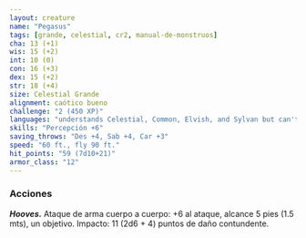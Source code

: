 ```yaml
---
layout: creature
name: "Pegasus"
tags: [grande, celestial, cr2, manual-de-monstruos]
cha: 13 (+1)
wis: 15 (+2)
int: 10 (0)
con: 16 (+3)
dex: 15 (+2)
str: 18 (+4)
size: Celestial Grande
alignment: caótico bueno
challenge: "2 (450 XP)"
languages: "understands Celestial, Common, Elvish, and Sylvan but can't speak"
skills: "Percepción +6"
saving_throws: "Des +4, Sab +4, Car +3"
speed: "60 ft., fly 90 ft."
hit_points: "59 (7d10+21)"
armor_class: "12"
---
```


### Acciones

***Hooves.*** Ataque de arma cuerpo a cuerpo: +6 al ataque, alcance 5 pies (1.5 mts), un objetivo. Impacto: 11 (2d6 + 4) puntos de daño contundente.

